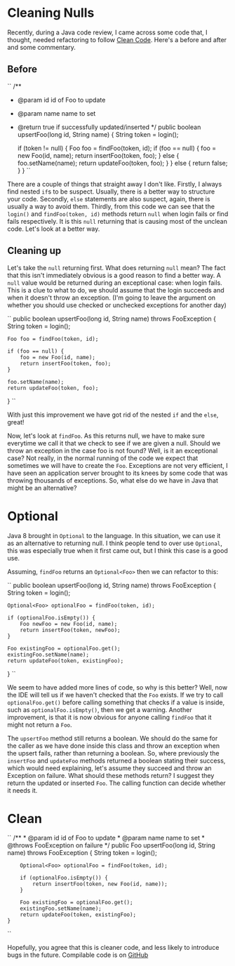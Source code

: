 # Cleaning Nulls

Recently, during a Java code review, I came across some code that, I thought, needed refactoring to follow
[Clean Code](https://www.amazon.co.uk/Clean-Code-Handbook-Software-Craftsmanship/dp/0132350882). Here's a
before and after and some commentary.

## Before

``
/**
* @param id   id of Foo to update
* @param name name to set
* @return true if successfully updated/inserted
*/
public boolean upsertFoo(long id, String name) {
    String token = login();

    if (token != null) {
        Foo foo = findFoo(token, id);
        if (foo == null) {
            foo = new Foo(id, name);
            return insertFoo(token, foo);
        } else {
            foo.setName(name);
            return updateFoo(token, foo);
        }
    } else {
        return false;
    }
}
``

There are a couple of things that straight away I don't like. Firstly, I always find nested ``if``s to be suspect.
Usually, there is a better way to structure your code. Secondly, ``else`` statements are also suspect, again,
there is usually a way to avoid them. Thirdly, from this code we can see that the ``login()``
and ``findFoo(token, id)`` methods return ``null`` when login fails or find fails respectively. It is this ``null``
returning that is causing most of the unclean code. Let's look at a better way.

## Cleaning up

Let's take the ``null`` returning first. What does returning ``null`` mean? The fact that this isn't immediately
obvious is a good reason to find a better way. A ``null`` value would be returned during an exceptional case:
when login fails. This is a clue to what to do, we should assume that the login succeeds and when it doesn't throw an
exception. (I'm going to leave the argument on whether you should use checked or unchecked exceptions for another day)

``
public boolean upsertFoo(long id, String name) throws FooException {
    String token = login();

    Foo foo = findFoo(token, id);

    if (foo == null) {
        foo = new Foo(id, name);
        return insertFoo(token, foo);
    }

    foo.setName(name);
    return updateFoo(token, foo);
}
``

With just this improvement we have got rid of the nested ``if`` and the ``else``, great!

Now, let's look at ``findFoo``. As this returns null, we have to make sure everytime we call it that we check to see if
we are given a null. Should we throw an exception in the case foo is not found? Well, is it an exceptional case? Not
really, in the normal running of the code we expect that sometimes we will have to create the ``Foo``. Exceptions are
not very efficient, I have seen an application server brought to its knees by some code that was throwing thousands of
exceptions. So, what else do we have in Java that might be an alternative?

# Optional

Java 8 brought in ``Optional`` to the language. In this situation, we can use it as an alternative to returning null.
I think people tend to over use ``Optional``, this was especially true when it first came out, but I think this
case is a good use.

Assuming, ``findFoo`` returns an ``Optional<Foo>`` then we can refactor to this:

``
public boolean upsertFoo(long id, String name) throws FooException {
    String token = login();

    Optional<Foo> optionalFoo = findFoo(token, id);

    if (optionalFoo.isEmpty()) {
        Foo newFoo = new Foo(id, name);
        return insertFoo(token, newFoo);
    }

    Foo existingFoo = optionalFoo.get();
    existingFoo.setName(name);
    return updateFoo(token, existingFoo);
}
``

We seem to have added more lines of code, so why is this better? Well, now the IDE will tell us if we haven't
checked that the ``Foo`` exists. If we try to call ``optionalFoo.get()`` before calling something that checks if
a value is inside, such as ``optionalFoo.isEmpty()``, then we get a warning. Another improvement, is that it is now
obvious for anyone calling ``findFoo`` that it might not return a ``Foo``.

The ``upsertFoo`` method still returns a boolean. We should do the same for the caller as we have done inside this
class and throw an exception when the upsert fails, rather than returning a boolean. So, where previously the
``insertFoo`` and ``updateFoo`` methods returned a boolean stating their success, which would need explaining, let's
assume they succeed and throw an Exception on failure. What should these methods return? I suggest they return the
updated or inserted ``Foo``. The calling function can decide whether it needs it.

# Clean
``
    /**
     * @param id   id of Foo to update
     * @param name name to set
     * @throws FooException on failure
     */
    public Foo upsertFoo(long id, String name) throws FooException {
        String token = login();

        Optional<Foo> optionalFoo = findFoo(token, id);

        if (optionalFoo.isEmpty()) {
            return insertFoo(token, new Foo(id, name));
        }

        Foo existingFoo = optionalFoo.get();
        existingFoo.setName(name);
        return updateFoo(token, existingFoo);
    }
``

Hopefully, you agree that this is cleaner code, and less likely to introduce bugs in the future.
Compilable code is on [GitHub](https://github.com/northshorefiend/clean-nulls)
